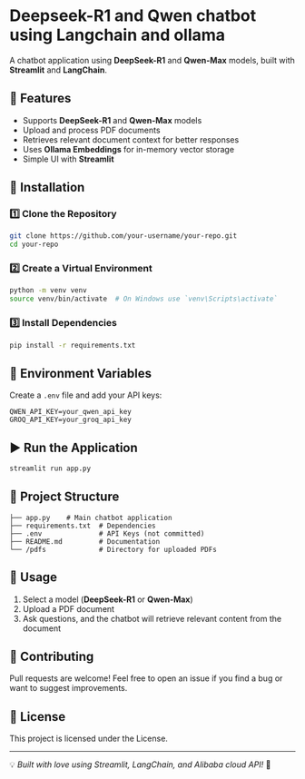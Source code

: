 # Deepseek-R1 and Qwen chatbot using Langchain and ollama


A chatbot application using **DeepSeek-R1** and **Qwen-Max** models, built with **Streamlit** and **LangChain**.

## 🚀 Features
- Supports **DeepSeek-R1** and **Qwen-Max** models
- Upload and process PDF documents
- Retrieves relevant document context for better responses
- Uses **Ollama Embeddings** for in-memory vector storage
- Simple UI with **Streamlit**

## 📌 Installation

### 1️⃣ Clone the Repository
```sh
git clone https://github.com/your-username/your-repo.git
cd your-repo
```

### 2️⃣ Create a Virtual Environment
```sh
python -m venv venv
source venv/bin/activate  # On Windows use `venv\Scripts\activate`
```

### 3️⃣ Install Dependencies
```sh
pip install -r requirements.txt
```

## 🔑 Environment Variables
Create a `.env` file and add your API keys:
```env
QWEN_API_KEY=your_qwen_api_key
GROQ_API_KEY=your_groq_api_key
```

## ▶️ Run the Application
```sh
streamlit run app.py
```

## 📂 Project Structure
```
├── app.py    # Main chatbot application
├── requirements.txt  # Dependencies
├── .env              # API Keys (not committed)
├── README.md         # Documentation
└── /pdfs             # Directory for uploaded PDFs
```

## 🎯 Usage
1. Select a model (**DeepSeek-R1** or **Qwen-Max**)
2. Upload a PDF document
3. Ask questions, and the chatbot will retrieve relevant content from the document

## 🤝 Contributing
Pull requests are welcome! Feel free to open an issue if you find a bug or want to suggest improvements.

## 📜 License
This project is licensed under the License.

---
💡 *Built with love using Streamlit, LangChain, and Alibaba cloud API!* 🚀
